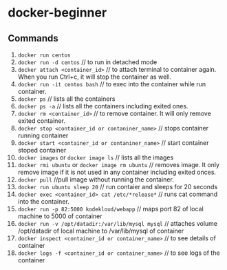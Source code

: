 # docker-beginner

## Commands

1. `docker run centos`
2. `docker run -d centos` // to run in detached mode
3. `docker attach <container_id>` // to attach terminal to container again. When you run Ctrl+c, it will stop the container as well.
4. `docker run -it centos bash` // to exec into the container while run container.
5. `docker ps` // lists all the containers
6. `docker ps -a` // lists all the containers including exited ones.
7. `docker rm <container_id>` // to remove container. It will only remove exited container.
8. `docker stop <container_id or contaniner_name>` // stops container running container
9. `docker start <container_id or contaniner_name>` // start container stoped container
10. `docker images` or `docker image ls` // lists all the images
11. `docker rmi ubuntu` or `docker image rm ubuntu` // removes image. It only remove image if it is not used in any container including exited onces.
12. `docker pull` //pull image without running the container.
13. `docker run ubuntu sleep 20` // run contaier and sleeps for 20 seconds
14. `docker exec <container_id> cat /etc/*release*` // runs cat command into the container.
15. `docker run -p 82:5000 kodekloud/webapp` // maps port 82 of local machine to 5000 of container
16. `docker run -v /opt/datadir:/var/lib/mysql mysql` // attaches volume /opt/datadir of local machine to /var/lib/mysql of container
17. `docker inspect <container_id or container_name>` // to see details of container
18. `docker logs -f <container_id or container_name>` // to see logs of the container



